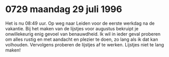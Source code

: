 # 0729 maandag 29 juli 1996
Het is nu 08:49 uur. Op weg naar Leiden voor de eerste werkdag na de vakantie. Bij het maken van de lijstjes voor augustus bekruipt je onwillekeurig enig gevoel van benauwdheid. Ik wil in ieder geval proberen om alles rustig en met aandacht en plezier te doen, zo lang als ik dat kan volhouden. Vervolgens proberen de lijstjes af te werken. Lijstjes niet te lang maken!